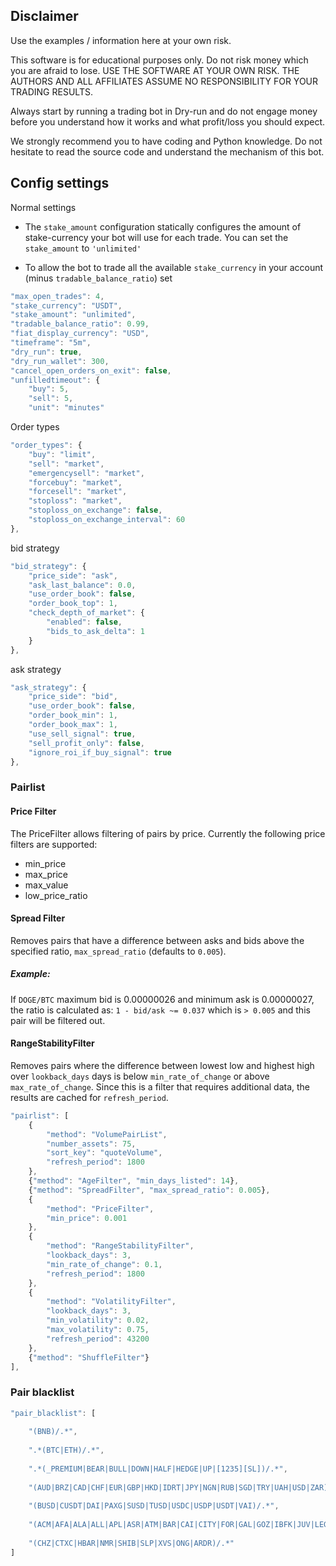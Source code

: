 ## Disclaimer

Use the examples / information here at your own risk.


This software is for educational purposes only. Do not risk money which
you are afraid to lose. USE THE SOFTWARE AT YOUR OWN RISK. THE AUTHORS
AND ALL AFFILIATES ASSUME NO RESPONSIBILITY FOR YOUR TRADING RESULTS.

Always start by running a trading bot in Dry-run and do not engage money
before you understand how it works and what profit/loss you should
expect.

We strongly recommend you to have coding and Python knowledge. Do not
hesitate to read the source code and understand the mechanism of this bot.


## Config settings

Normal settings

- The `stake_amount` configuration statically configures the amount of stake-currency your bot will use for each trade. You can set the `stake_amount` to `'unlimited'`

- To allow the bot to trade all the available `stake_currency` in your account (minus `tradable_balance_ratio`) set


```javascript
"max_open_trades": 4,
"stake_currency": "USDT",
"stake_amount": "unlimited",
"tradable_balance_ratio": 0.99,
"fiat_display_currency": "USD",
"timeframe": "5m",
"dry_run": true,
"dry_run_wallet": 300,
"cancel_open_orders_on_exit": false,
"unfilledtimeout": {
    "buy": 5,
    "sell": 5,
    "unit": "minutes"
```

Order types

```javascript
"order_types": {
    "buy": "limit",
    "sell": "market",
    "emergencysell": "market",
    "forcebuy": "market",
    "forcesell": "market",
    "stoploss": "market",
    "stoploss_on_exchange": false,
    "stoploss_on_exchange_interval": 60
},
```

bid strategy

```javascript
"bid_strategy": {
    "price_side": "ask",
    "ask_last_balance": 0.0,
    "use_order_book": false,
    "order_book_top": 1,
    "check_depth_of_market": {
        "enabled": false,
        "bids_to_ask_delta": 1
    }
},
```  

ask strategy

```javascript
"ask_strategy": {
    "price_side": "bid",
    "use_order_book": false,
    "order_book_min": 1,
    "order_book_max": 1,
    "use_sell_signal": true,
    "sell_profit_only": false,
    "ignore_roi_if_buy_signal": true
},
```  

### Pairlist



#### Price Filter

The PriceFilter allows filtering of pairs by price. Currently the following price filters are supported:

- min_price
- max_price
- max_value
- low_price_ratio

#### Spread Filter

Removes pairs that have a difference between asks and bids above the specified ratio, `max_spread_ratio` (defaults to `0.005`).

##### Example:

If `DOGE/BTC` maximum bid is 0.00000026 and minimum ask is 0.00000027, the ratio is calculated as: `1 - bid/ask ~= 0.037` which is `> 0.005` and this pair will be filtered out.

#### RangeStabilityFilter
Removes pairs where the difference between lowest low and highest high over `lookback_days` days is below `min_rate_of_change` or above `max_rate_of_change`. Since this is a filter that requires additional data, the results are cached for `refresh_period`.



```javascript
"pairlist": [
    {
        "method": "VolumePairList",
        "number_assets": 75,
        "sort_key": "quoteVolume",
        "refresh_period": 1800
    },
    {"method": "AgeFilter", "min_days_listed": 14},
    {"method": "SpreadFilter", "max_spread_ratio": 0.005},
    {
        "method": "PriceFilter",
        "min_price": 0.001
    },
    {
        "method": "RangeStabilityFilter",
        "lookback_days": 3,
        "min_rate_of_change": 0.1,
        "refresh_period": 1800
    },
    {
        "method": "VolatilityFilter",
        "lookback_days": 3,
        "min_volatility": 0.02,
        "max_volatility": 0.75,
        "refresh_period": 43200
    },
    {"method": "ShuffleFilter"}
],
```

### Pair blacklist
```javascript
"pair_blacklist": [
    
    "(BNB)/.*",
    
    ".*(BTC|ETH)/.*",
    
    ".*(_PREMIUM|BEAR|BULL|DOWN|HALF|HEDGE|UP|[1235][SL])/.*",
    
    "(AUD|BRZ|CAD|CHF|EUR|GBP|HKD|IDRT|JPY|NGN|RUB|SGD|TRY|UAH|USD|ZAR)/.*",
    
    "(BUSD|CUSDT|DAI|PAXG|SUSD|TUSD|USDC|USDP|USDT|VAI)/.*",
    
    "(ACM|AFA|ALA|ALL|APL|ASR|ATM|BAR|CAI|CITY|FOR|GAL|GOZ|IBFK|JUV|LEG|LOCK-1|NAVI|NMR|NOV|OG|PFL|PSG|ROUSH|STV|TH|TRA|UCH|UFC|YBO)/.*",
    
    "(CHZ|CTXC|HBAR|NMR|SHIB|SLP|XVS|ONG|ARDR)/.*"
]
```
